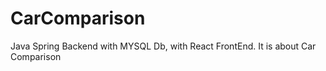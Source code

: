 # CarComparison
Java Spring Backend  with MYSQL Db, with React FrontEnd. It is about Car Comparison 

